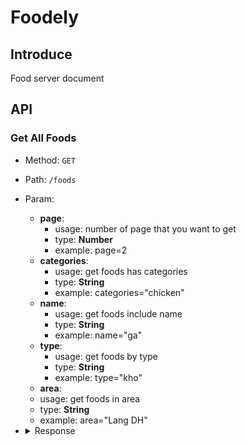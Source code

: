 # Foodely

## Introduce

Food server document

## API

### Get All Foods

- Method: `GET`
- Path: `/foods`
- Param:

  - **page**:
    - usage: number of page that you want to get
    - type: **Number**
    - example: page=2
  - **categories**:
    - usage: get foods has categories
    - type: **String**
    - example: categories="chicken"
  - **name**:
    - usage: get foods include name
    - type: **String**
    - example: name="ga"
  - **type**:
    - usage: get foods by type
    - type: **String**
    - example: type="kho"
  - **area**:
  - usage: get foods in area
  - type: **String**
  - example: area="Lang DH"

- <details>
    <summary>Response</summary>

  ```json
  {
    "foods": [
      {
        "_id": "616d0b3ac2af9dc80602bce0",
        "name": "Banh mi cha ca",
        "types": [
          {
            "_id": "616d0b3ac2af9dc80602bcc4",
            "name": "Cay",
            "__v": 0
          }
        ],
        "categories": [
          {
            "_id": "616d0b3ac2af9dc80602bcae",
            "name": "Heo",
            "__v": 0
          },
          {
            "_id": "616d0b3ac2af9dc80602bcb0",
            "name": "Com",
            "__v": 0
          }
        ],
        "price": 30000,
        "street": {
          "_id": "616d0b3ac2af9dc80602bcc2",
          "name": "nam ky khoi nghia",
          "__v": 0
        },
        "district": null,
        "address": "nga ba",
        "area": {
          "_id": "616d0b3ac2af9dc80602bca8",
          "name": "ktx khu b",
          "__v": 0
        },
        "rating": 4.4,
        "open": "02:30",
        "close": "23:00",
        "__v": 0
      },
      {
        "_id": "616d0b3ac2af9dc80602bce2",
        "name": "che",
        "types": [
          {
            "_id": "616d0b3ac2af9dc80602bcc4",
            "name": "Cay",
            "__v": 0
          }
        ],
        "categories": [
          {
            "_id": "616d0b3ac2af9dc80602bcae",
            "name": "Heo",
            "__v": 0
          },
          {
            "_id": "616d0b3ac2af9dc80602bcb0",
            "name": "Com",
            "__v": 0
          }
        ],
        "price": 30000,
        "street": {
          "_id": "616d0b3ac2af9dc80602bcc2",
          "name": "nam ky khoi nghia",
          "__v": 0
        },
        "district": null,
        "address": "nga ba",
        "area": {
          "_id": "616d0b3ac2af9dc80602bca8",
          "name": "ktx khu b",
          "__v": 0
        },
        "rating": 4.4,
        "open": "02:30",
        "close": "23:00",
        "__v": 0
      },
      {
        "_id": "616d0b3ac2af9dc80602bce4",
        "name": "banh mi trung",
        "types": [
          {
            "_id": "616d0b3ac2af9dc80602bcc4",
            "name": "Cay",
            "__v": 0
          }
        ],
        "categories": [
          {
            "_id": "616d0b3ac2af9dc80602bcae",
            "name": "Heo",
            "__v": 0
          },
          {
            "_id": "616d0b3ac2af9dc80602bcb0",
            "name": "Com",
            "__v": 0
          }
        ],
        "price": 30000,
        "street": {
          "_id": "616d0b3ac2af9dc80602bcc2",
          "name": "nam ky khoi nghia",
          "__v": 0
        },
        "district": null,
        "address": "nga ba",
        "area": {
          "_id": "616d0b3ac2af9dc80602bca8",
          "name": "ktx khu b",
          "__v": 0
        },
        "rating": 4.4,
        "open": "02:30",
        "close": "23:00",
        "__v": 0
      },
      {
        "_id": "616d0b3ac2af9dc80602bce6",
        "name": "Pho",
        "types": [
          {
            "_id": "616d0b3ac2af9dc80602bcc4",
            "name": "Cay",
            "__v": 0
          }
        ],
        "categories": [
          {
            "_id": "616d0b3ac2af9dc80602bcae",
            "name": "Heo",
            "__v": 0
          },
          {
            "_id": "616d0b3ac2af9dc80602bcb0",
            "name": "Com",
            "__v": 0
          }
        ],
        "price": 30000,
        "street": {
          "_id": "616d0b3ac2af9dc80602bcc2",
          "name": "nam ky khoi nghia",
          "__v": 0
        },
        "district": null,
        "address": "nga ba",
        "area": {
          "_id": "616d0b3ac2af9dc80602bca8",
          "name": "ktx khu b",
          "__v": 0
        },
        "rating": 4.4,
        "open": "02:30",
        "close": "23:00",
        "__v": 0
      }
    ],
    "totalFoods": 14,
    "limit": 10,
    "totalPages": 2,
    "page": 2,
    "pagingCounter": 11,
    "hasPrevPage": true,
    "hasNextPage": false,
    "prevPage": 1,
    "nextPage": null
  }
  ```

    </details>
